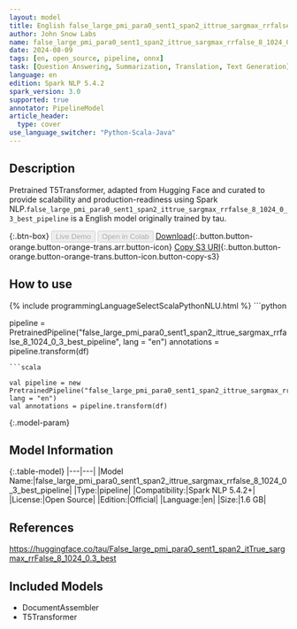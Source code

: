```yaml
---
layout: model
title: English false_large_pmi_para0_sent1_span2_ittrue_sargmax_rrfalse_8_1024_0_3_best_pipeline pipeline T5Transformer from tau
author: John Snow Labs
name: false_large_pmi_para0_sent1_span2_ittrue_sargmax_rrfalse_8_1024_0_3_best_pipeline
date: 2024-08-09
tags: [en, open_source, pipeline, onnx]
task: [Question Answering, Summarization, Translation, Text Generation]
language: en
edition: Spark NLP 5.4.2
spark_version: 3.0
supported: true
annotator: PipelineModel
article_header:
  type: cover
use_language_switcher: "Python-Scala-Java"
---
```


## Description

Pretrained T5Transformer, adapted from Hugging Face and curated to provide scalability and production-readiness using Spark NLP.`false_large_pmi_para0_sent1_span2_ittrue_sargmax_rrfalse_8_1024_0_3_best_pipeline` is a English model originally trained by tau.

{:.btn-box}
<button class="button button-orange" disabled>Live Demo</button>
<button class="button button-orange" disabled>Open in Colab</button>
[Download](https://s3.amazonaws.com/auxdata.johnsnowlabs.com/public/models/false_large_pmi_para0_sent1_span2_ittrue_sargmax_rrfalse_8_1024_0_3_best_pipeline_en_5.4.2_3.0_1723241652553.zip){:.button.button-orange.button-orange-trans.arr.button-icon}
[Copy S3 URI](s3://auxdata.johnsnowlabs.com/public/models/false_large_pmi_para0_sent1_span2_ittrue_sargmax_rrfalse_8_1024_0_3_best_pipeline_en_5.4.2_3.0_1723241652553.zip){:.button.button-orange.button-orange-trans.button-icon.button-copy-s3}

## How to use



<div class="tabs-box" markdown="1">
{% include programmingLanguageSelectScalaPythonNLU.html %}
```python

pipeline = PretrainedPipeline("false_large_pmi_para0_sent1_span2_ittrue_sargmax_rrfalse_8_1024_0_3_best_pipeline", lang = "en")
annotations =  pipeline.transform(df)   

```
```scala

val pipeline = new PretrainedPipeline("false_large_pmi_para0_sent1_span2_ittrue_sargmax_rrfalse_8_1024_0_3_best_pipeline", lang = "en")
val annotations = pipeline.transform(df)

```
</div>

{:.model-param}
## Model Information

{:.table-model}
|---|---|
|Model Name:|false_large_pmi_para0_sent1_span2_ittrue_sargmax_rrfalse_8_1024_0_3_best_pipeline|
|Type:|pipeline|
|Compatibility:|Spark NLP 5.4.2+|
|License:|Open Source|
|Edition:|Official|
|Language:|en|
|Size:|1.6 GB|

## References

https://huggingface.co/tau/False_large_pmi_para0_sent1_span2_itTrue_sargmax_rrFalse_8_1024_0.3_best

## Included Models

- DocumentAssembler
- T5Transformer